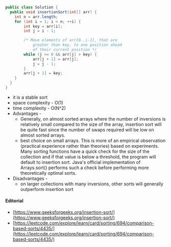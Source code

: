 ```java
public class Solution {
  public void insertionSort(int[] arr) {
    int n = arr.length;
    for (int i = 1; i < n; ++i) {
        int key = arr[i];
        int j = i - 1;

        /* Move elements of arr[0..i-1], that are
            greater than key, to one position ahead
            of their current position */
        while (j >= 0 && arr[j] > key) {
            arr[j + 1] = arr[j];
            j = j - 1;
        }
        arr[j + 1] = key;
    }
  }
}
```

* it is a stable sort
* space complexity - O(1)
* time complexity - O(N^2)
* Advantages -
  * Generally, on almost sorted arrays where the number of inversions is relatively small compared to the size of the array, insertion sort will be quite fast since the number of swaps required will be low on almost sorted arrays.
  * best choice on small arrays. This is more of an empirical observation (practical experience rather than theories) based on experiments. Many sorting functions have a quick check for the size of the collection and if that value is below a threshold, the program will default to insertion sort. Java's official implementation of Arrays.sort() performs such a check before performing more theoretically optimal sorts.
* Disadvantages -
  *  on larger collections with many inversions, other sorts will generally outperform insertion sort

#### Editorial
* [https://www.geeksforgeeks.org/insertion-sort/](https://www.geeksforgeeks.org/insertion-sort/)
* [https://leetcode.com/explore/learn/card/sorting/694/comparison-based-sorts/4435/](https://leetcode.com/explore/learn/card/sorting/694/comparison-based-sorts/4435/)